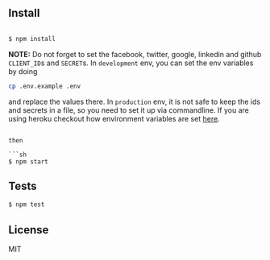 

## Install

```sh

$ npm install
```

**NOTE:** Do not forget to set the facebook, twitter, google, linkedin and github `CLIENT_ID`s and `SECRET`s. In `development` env, you can set the env variables by doing

```sh
cp .env.example .env
```

and replace the values there. In `production` env, it is not safe to keep the ids and secrets in a file, so you need to set it up via commandline. If you are using heroku checkout how environment variables are set [here](https://devcenter.heroku.com/articles/config-vars).

```

then

```sh
$ npm start
```



## Tests

```sh
$ npm test
```

## License

MIT
